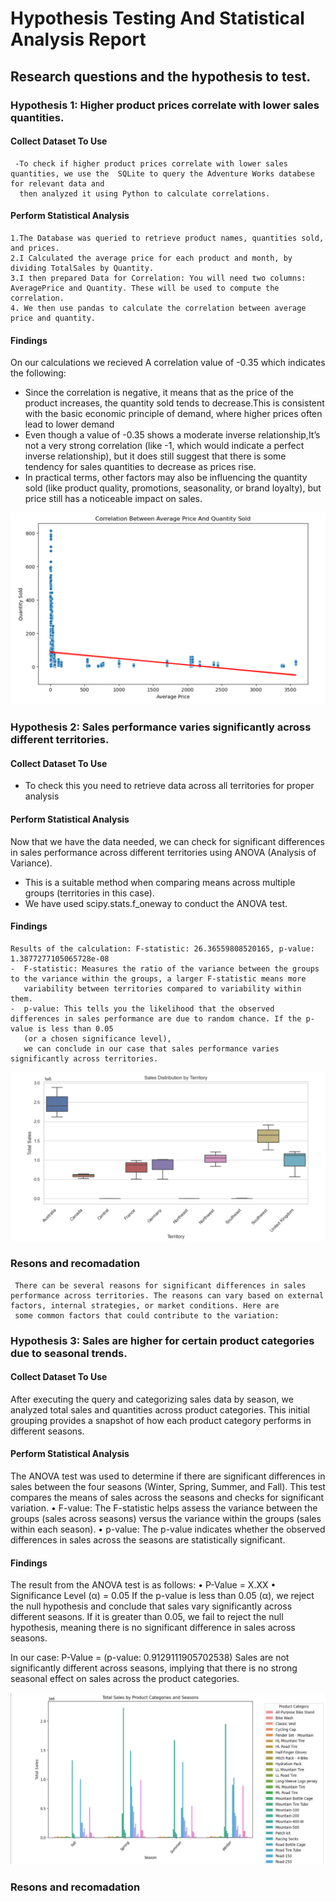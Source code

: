 # Hypothesis Testing And Statistical Analysis Report
##  Research questions and the hypothesis to test.
### Hypothesis 1: Higher product prices correlate with lower sales quantities.

#### Collect Dataset To Use
     -To check if higher product prices correlate with lower sales quantities, we use the  SQLite to query the Adventure Works databese for relevant data and 
      then analyzed it using Python to calculate correlations.
#### Perform Statistical Analysis
    1.The Database was queried to retrieve product names, quantities sold, and prices.
    2.I Calculated the average price for each product and month, by dividing TotalSales by Quantity.
    3.I then prepared Data for Correlation: You will need two columns: AveragePrice and Quantity. These will be used to compute the correlation.
    4. We then use pandas to calculate the correlation between average price and quantity.
  
#### Findings
On our calculations we recieved A correlation value of -0.35 which indicates the following:
   - Since the correlation is negative, it means that as the price of the product increases, the quantity sold tends to decrease.This is consistent with the basic economic principle of demand, where higher 
     prices often lead to lower demand
   - Even though a value of -0.35 shows a moderate inverse relationship,It’s not a very strong correlation (like -1, which would indicate a perfect inverse relationship),
     but it does still suggest that there is some tendency for sales quantities to decrease as prices rise.
   - In practical terms, other factors may also be influencing the quantity sold (like product quality, promotions, seasonality, or brand loyalty), but 
     price still has a noticeable impact on sales.

![](https://github.com/calua-83/Hypothesis_testing_and_Statistical_Analysis/blob/main/Correlationbetween%20_Averageprice_Quantity.png?raw=true)

### Hypothesis 2: Sales performance varies significantly across different territories.

#### Collect Dataset To Use
  - To check this you need to retrieve data across all territories for proper analysis

#### Perform Statistical Analysis
Now that we have the data needed, we can check for significant differences in sales performance across different territories using ANOVA (Analysis of Variance).
  - This is a suitable method when comparing means across multiple groups (territories in this case).
  - We have used scipy.stats.f_oneway to conduct the ANOVA test.
    
#### Findings
    Results of the calculation: F-statistic: 26.36559808520165, p-value: 1.3877277105065728e-08
    -  F-statistic: Measures the ratio of the variance between the groups to the variance within the groups, a larger F-statistic means more 
       variability between territories compared to variability within them.
    -  p-value: This tells you the likelihood that the observed differences in sales performance are due to random chance. If the p-value is less than 0.05 
       (or a chosen significance level), 
       we can conclude in our case that sales performance varies significantly across territories.
       
![](https://github.com/calua-83/Hypothesis_testing_and_Statistical_Analysis/blob/main/sales_discribution_by_territory.png?raw=true)
### Resons and recomadation
     There can be several reasons for significant differences in sales performance across territories. The reasons can vary based on external factors, internal strategies, or market conditions. Here are 
     some common factors that could contribute to the variation:
     
  ###  Hypothesis 3: Sales are higher for certain product categories due to seasonal trends.   
  #### Collect Dataset To Use
  After executing the query and categorizing sales data by season, we analyzed total sales and quantities across product categories.
  This initial grouping provides a snapshot of how each product category performs in different seasons.
  
  #### Perform Statistical Analysis
  The ANOVA test was used to determine if there are significant differences in sales between the four seasons (Winter, Spring, Summer, and Fall). This test compares the means of sales across the seasons 
  and checks for significant variation.
•	F-value: The F-statistic helps assess the variance between the groups (sales across seasons) versus the variance within the groups (sales within each season).
•	p-value: The p-value indicates whether the observed differences in sales across the seasons are statistically significant.

  #### Findings
  The result from the ANOVA test is as follows:
    •	P-Value = X.XX
    •	Significance Level (α) = 0.05
 If the p-value is less than 0.05 (α), we reject the null hypothesis and conclude that sales vary significantly across different seasons. If it is greater than 0.05, 
 we fail to reject the null hypothesis, meaning there is no significant difference in sales across seasons.
 
 In our case: P-Value  = (p-value: 0.9129111905702538)
 Sales are not significantly different across seasons, implying that there is no strong seasonal effect on sales across the product categories.
 
  ![](https://github.com/calua-83/Hypothesis_testing_and_Statistical_Analysis/blob/main/seasonal_trends.png?raw=true)
  ### Resons and recomadation


    


